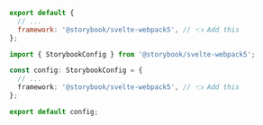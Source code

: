 <!-- TODO: Vet this example for CSF Next compatibility -->

```js filename=".storybook/main.js" renderer="svelte" language="js"
export default {
  // ...
  framework: '@storybook/svelte-webpack5', // 👈 Add this
};
```

```ts filename=".storybook/main.ts" renderer="svelte" language="ts"
import { StorybookConfig } from '@storybook/svelte-webpack5';

const config: StorybookConfig = {
  // ...
  framework: '@storybook/svelte-webpack5', // 👈 Add this
};

export default config;
```
